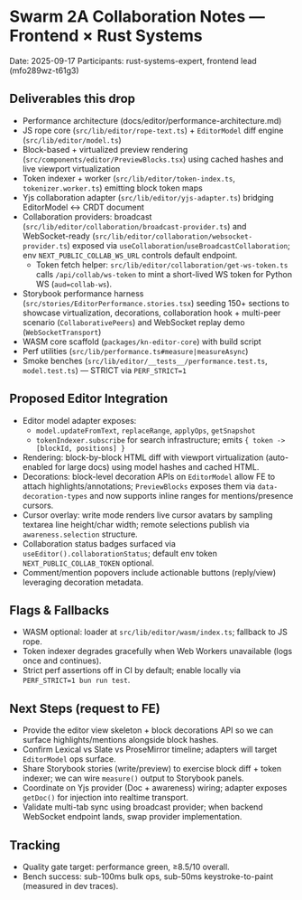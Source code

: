 # Swarm 2A Collaboration Notes — Frontend × Rust Systems

Date: 2025-09-17
Participants: rust-systems-expert, frontend lead (mfo289wz-t61g3)

## Deliverables this drop
- Performance architecture (docs/editor/performance-architecture.md)
- JS rope core (`src/lib/editor/rope-text.ts`) + `EditorModel` diff engine (`src/lib/editor/model.ts`)
- Block-based + virtualized preview rendering (`src/components/editor/PreviewBlocks.tsx`) using cached hashes and live viewport virtualization
- Token indexer + worker (`src/lib/editor/token-index.ts`, `tokenizer.worker.ts`) emitting block token maps
- Yjs collaboration adapter (`src/lib/editor/yjs-adapter.ts`) bridging EditorModel ↔ CRDT document
- Collaboration providers: broadcast (`src/lib/editor/collaboration/broadcast-provider.ts`) and WebSocket-ready (`src/lib/editor/collaboration/websocket-provider.ts`) exposed via `useCollaboration`/`useBroadcastCollaboration`; env `NEXT_PUBLIC_COLLAB_WS_URL` controls default endpoint.
  - Token fetch helper: `src/lib/editor/collaboration/get-ws-token.ts` calls `/api/collab/ws-token` to mint a short-lived WS token for Python WS (`aud=collab-ws`).
- Storybook performance harness (`src/stories/EditorPerformance.stories.tsx`) seeding 150+ sections to showcase virtualization, decorations, collaboration hook + multi-peer scenario (`CollaborativePeers`) and WebSocket replay demo (`WebSocketTransport`)
- WASM core scaffold (`packages/kn-editor-core`) with build script
- Perf utilities (`src/lib/performance.ts#measure|measureAsync`)
- Smoke benches (`src/lib/editor/__tests__/performance.test.ts`, `model.test.ts`) — STRICT via `PERF_STRICT=1`

## Proposed Editor Integration
- Editor model adapter exposes:
  - `model.updateFromText`, `replaceRange`, `applyOps`, `getSnapshot`
  - `tokenIndexer.subscribe` for search infrastructure; emits `{ token -> [blockId, positions] }`
- Rendering: block-by-block HTML diff with viewport virtualization (auto-enabled for large docs) using model hashes and cached HTML.
- Decorations: block-level decoration APIs on `EditorModel` allow FE to attach highlights/annotations; `PreviewBlocks` exposes them via `data-decoration-types` and now supports inline ranges for mentions/presence cursors.
- Cursor overlay: write mode renders live cursor avatars by sampling textarea line height/char width; remote selections publish via `awareness.selection` structure.
- Collaboration status badges surfaced via `useEditor().collaborationStatus`; default env token `NEXT_PUBLIC_COLLAB_TOKEN` optional.
- Comment/mention popovers include actionable buttons (reply/view) leveraging decoration metadata.

## Flags & Fallbacks
- WASM optional: loader at `src/lib/editor/wasm/index.ts`; fallback to JS rope.
- Token indexer degrades gracefully when Web Workers unavailable (logs once and continues).
- Strict perf assertions off in CI by default; enable locally via `PERF_STRICT=1 bun run test`.

## Next Steps (request to FE)
- Provide the editor view skeleton + block decorations API so we can surface highlights/mentions alongside block hashes.
- Confirm Lexical vs Slate vs ProseMirror timeline; adapters will target `EditorModel` ops surface.
- Share Storybook stories (write/preview) to exercise block diff + token indexer; we can wire `measure()` output to Storybook panels.
- Coordinate on Yjs provider (Doc + awareness) wiring; adapter exposes `getDoc()` for injection into realtime transport.
- Validate multi-tab sync using broadcast provider; when backend WebSocket endpoint lands, swap provider implementation.

## Tracking
- Quality gate target: performance green, ≥8.5/10 overall.
- Bench success: sub-100ms bulk ops, sub-50ms keystroke-to-paint (measured in dev traces).
